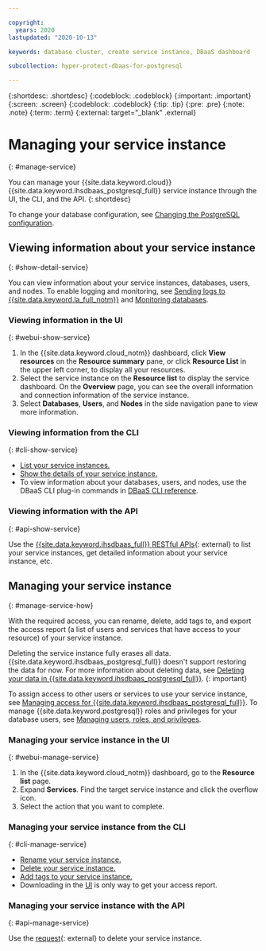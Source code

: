 ```yaml
---

copyright:
  years: 2020
lastupdated: "2020-10-13"

keywords: database cluster, create service instance, DBaaS dashboard

subcollection: hyper-protect-dbaas-for-postgresql

---
```


{:shortdesc: .shortdesc}
{:codeblock: .codeblock}
{:important: .important}
{:screen: .screen}
{:codeblock: .codeblock}
{:tip: .tip}
{:pre: .pre}
{:note: .note}
{:term: .term}
{:external: target="_blank" .external}

# Managing your service instance
{: #manage-service}

You can manage your {{site.data.keyword.cloud}} {{site.data.keyword.ihsdbaas_postgresql_full}} service instance through the UI, the CLI, and the API.
{: shortdesc}

To change your database configuration, see [Changing the PostgreSQL configuration](/docs/hyper-protect-dbaas-for-postgresql?topic=hyper-protect-dbaas-for-postgresql-changing-configuration).

## Viewing information about your service instance
{: #show-detail-service}

You can view information about your service instances, databases, users, and nodes. To enable logging and monitoring, see [Sending logs to {{site.data.keyword.la_full_notm}}](/docs/hyper-protect-dbaas-for-postgresql?topic=hyper-protect-dbaas-for-postgresql-sendlogs) and [Monitoring databases](/docs/hyper-protect-dbaas-for-postgresql?topic=hyper-protect-dbaas-for-postgresql-monitor).

### Viewing information in the UI
{: #webui-show-service}

1. In the {{site.data.keyword.cloud_notm}} dashboard, click **View resources** on the **Resource summary** pane, or click **Resource List** in the upper left corner, to display all your resources.
2. Select the service instance on the **Resource list** to display the service dashboard. On the **Overview** page, you can see the overall information and connection information of the service instance.
3. Select **Databases**, **Users**, and **Nodes** in the side navigation pane to view more information.

### Viewing information from the CLI
{: #cli-show-service}

- [List your service instances.](/docs/cli?topic=cli-ibmcloud_commands_resource#ibmcloud_resource_service_instances)
- [Show the details of your service instance.](/docs/cli?topic=cli-ibmcloud_commands_resource#ibmcloud_resource_service_instance)
- To view information about your databases, users, and nodes, use the DBaaS CLI plug-in commands in [DBaaS CLI reference](/docs/hyper-protect-dbaas-for-postgresql?topic=hyper-protect-dbaas-for-postgresql-dbaas_cli_plugin).

### Viewing information with the API
{: #api-show-service}

Use the [{{site.data.keyword.ihsdbaas_full}} RESTful APIs](/apidocs/hyperp-dbaas/hyperp-dbaas-v3#get-service-instances){: external} to list your service instances, get detailed information about your service instance, etc.

## Managing your service instance
{: #manage-service-how}

With the required access, you can rename, delete, add tags to, and export the access report (a list of users and services that have access to your resource) of your service instance.

Deleting the service instance fully erases all data. {{site.data.keyword.ihsdbaas_postgresql_full}} doesn't support restoring the data for now. For more information about deleting data, see [Deleting your data in {{site.data.keyword.ihsdbaas_postgresql_full}}](/docs/hyper-protect-dbaas-for-postgresql?topic=hyper-protect-dbaas-for-postgresql-data-security#data-delete).
{: important}

To assign access to other users or services to use your service instance, see [Managing access for {{site.data.keyword.ihsdbaas_postgresql_full}}](/docs/hyper-protect-dbaas-for-postgresql?topic=hyper-protect-dbaas-for-postgresql-iam). To manage {{site.data.keyword.postgresql}} roles and privileges for your database users, see [Managing users, roles, and privileges](/docs/hyper-protect-dbaas-for-postgresql?topic=hyper-protect-dbaas-for-postgresql-user-management).

### Managing your service instance in the UI
{: #webui-manage-service}

1. In the {{site.data.keyword.cloud_notm}} dashboard, go to the **Resource list** page.
2. Expand **Services**. Find the target service instance and click the overflow icon.
3. Select the action that you want to complete.

### Managing your service instance from the CLI
{: #cli-manage-service}

- [Rename your service instance.](/docs/cli?topic=cli-ibmcloud_commands_resource#ibmcloud_resource_service_instance_update)
- [Delete your service instance.](/docs/cli?topic=cli-ibmcloud_commands_resource#ibmcloud_resource_service_instance_delete)
- [Add tags to your service instance.](/docs/cli?topic=cli-ibmcloud_commands_resource#ibmcloud_resource_tag_attach)
- Downloading in the [UI](/docs/hyper-protect-dbaas-for-postgresql?topic=hyper-protect-dbaas-for-postgresql-manage-service#webui-manage-service) is only way to get your access report. 

### Managing your service instance with the API
{: #api-manage-service}

Use the [request](/apidocs/hyperp-dbaas/hyperp-dbaas-v3#delete-a-service-instance){: external} to delete your service instance.

